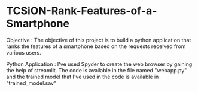 # TCSiON-Rank-Features-of-a-Smartphone
Objective : The objective of this project is to build a python application that ranks the features of a smartphone based on the requests received from various users.

Python Application : I've used Spyder to create the web browser by gaining the help of streamlit. The code is available in the file named "webapp.py" and the trained model that I've used in the code is available in "trained_model.sav"
